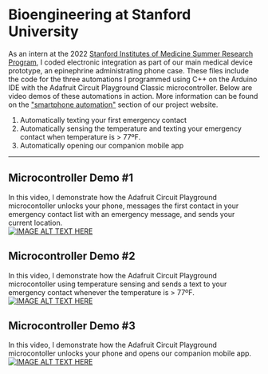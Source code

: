 # Bioengineering at Stanford University
As an intern at the 2022 [Stanford Institutes of Medicine Summer Research Program](https://simr.stanford.edu/), I coded electronic integration as part of our main medical device prototype, an epinephrine administrating phone case. These files include the code for the three automations I programmed using C++ on the Arduino IDE with the Adafruit Circuit Playground Classic microcontroller. Below are video demos of these automations in action. More information can be found on the ["smartphone automation"](https://www.im-creator.com/free/teamsaturn/saturn#:~:text=view%20demo-,Smartphone%20Automation,-Electronic%20integration%20with) section of our project website.

1. Automatically texting your first emergency contact
2. Automatically sensing the temperature and texting your emergency contact when temperature is > 77ºF.
3. Automatically opening our companion mobile app

** **


## Microcontroller Demo #1
In this video, I demonstrate how the Adafruit Circuit Playground microcontoller unlocks your phone, messages the first contact in your emergency contact list with an emergency message, and sends your current location.  
[![IMAGE ALT TEXT HERE](https://img.youtube.com/vi/C3P7Ko32dtA/0.jpg)](https://www.youtube.com/watch?v=C3P7Ko32dtA)  

  

## Microcontroller Demo #2
In this video, I demonstrate how the Adafruit Circuit Playground microcontoller using temperature sensing and sends a text to your emergency contact whenever the temperature is > 77ºF.  
[![IMAGE ALT TEXT HERE](https://img.youtube.com/vi/dI3vGFJu9jI/0.jpg)](https://www.youtube.com/watch?v=dI3vGFJu9jI)  

  

## Microcontroller Demo #3
In this video, I demonstrate how the Adafruit Circuit Playground microcontoller unlocks your phone and opens our companion mobile app.  
[![IMAGE ALT TEXT HERE](https://img.youtube.com/vi/43C6Or9Ou-s/0.jpg)](https://www.youtube.com/watch?v=43C6Or9Ou-s)


